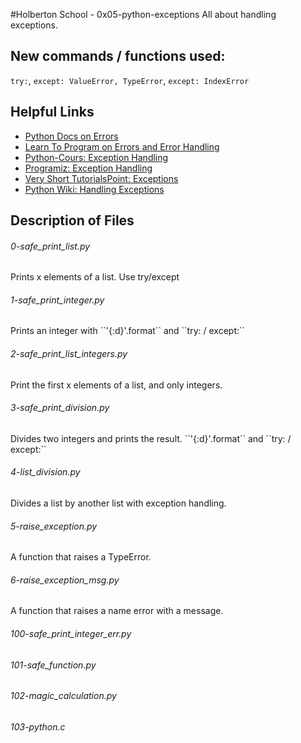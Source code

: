 #Holberton School - 0x05-python-exceptions
All about handling exceptions.

## New commands / functions used:
``try:``, ``except: ValueError, TypeError``, ``except: IndexError``

## Helpful Links
* [Python Docs on Errors](https://docs.python.org/3.4/tutorial/errors.html)
* [Learn To Program on Errors and Error Handling](https://www.youtube.com/watch?v=7vbgD-3s-w4)
* [Python-Cours: Exception Handling](http://www.python-course.eu/python3_exception_handling.php)
* [Programiz: Exception Handling](https://www.programiz.com/python-programming/exception-handling)
* [Very Short TutorialsPoint: Exceptions](https://www.tutorialspoint.com/python/python_exceptions.htm)
* [Python Wiki: Handling Exceptions](https://wiki.python.org/moin/HandlingExceptions)

## Description of Files
<h6>0-safe_print_list.py</h6>
Prints x elements of a list. Use try/except

<h6>1-safe_print_integer.py</h6>
Prints an integer with ``'{:d}'.format`` and ``try: / except:``

<h6>2-safe_print_list_integers.py</h6>
Print the first x elements of a list, and only integers.

<h6>3-safe_print_division.py</h6>
Divides two integers and prints the result. ``'{:d}'.format`` and ``try: / except:``

<h6>4-list_division.py</h6>
Divides a list by another list with exception handling.

<h6>5-raise_exception.py</h6>
A function that raises a TypeError.

<h6>6-raise_exception_msg.py</h6>
A function that raises a name error with a message.

<h6>100-safe_print_integer_err.py</h6>

<h6>101-safe_function.py</h6>

<h6>102-magic_calculation.py</h6>

<h6>103-python.c</h6>

